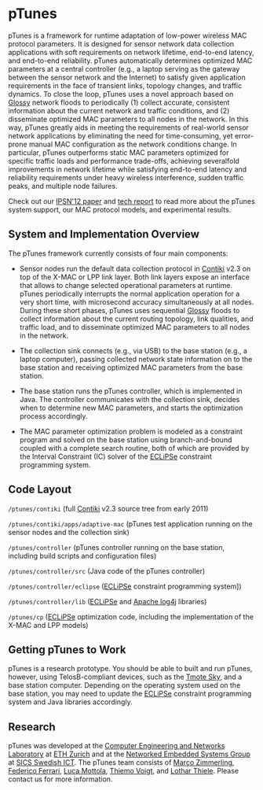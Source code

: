 pTunes
======

pTunes is a framework for runtime adaptation of low-power wireless MAC protocol parameters. It is designed for sensor network data collection applications with soft requirements on network lifetime, end-to-end latency, and end-to-end reliability. pTunes automatically determines optimized MAC parameters at a central controller (e.g., a laptop serving as the gateway between the sensor network and the Internet) to satisfy given application requirements in the face of transient links, topology changes, and traffic dynamics. To close the loop, pTunes uses a novel approach based on [Glossy](ftp://ftp.tik.ee.ethz.ch/pub/people/ferrarif/FZTS2011.pdf) network floods to periodically (1) collect accurate, consistent information about the current network and traffic conditions, and (2) disseminate optimized MAC parameters to all nodes in the network. In this way, pTunes greatly aids in meeting the requirements of real-world sensor network applications by eliminating the need for time-consuming, yet error-prone manual MAC configuration as the network conditions change. In particular, pTunes outperforms static MAC parameters optimized for specific traffic loads and performance trade-offs, achieving severalfold improvements in network lifetime while satisfying end-to-end latency and reliability requirements under heavy wireless interference, sudden traffic peaks, and multiple node failures.

Check out our [IPSN'12 paper](ftp://ftp.tik.ee.ethz.ch/pub/people/marcoz/ZFMVT2012.pdf) and [tech report](ftp://ftp.tik.ee.ethz.ch/pub/publications/TIK-Report-325.pdf) to read more about the pTunes system support, our MAC protocol models, and experimental results.

System and Implementation Overview
----------------------------------

The pTunes framework currently consists of four main components:

* Sensor nodes run the default data collection protocol in [Contiki](http://www.contiki-os.org/) v2.3 on top of the X-MAC or LPP link layer. Both link layers expose an interface that allows to change selected operational parameters at runtime. pTunes periodically interrupts the normal application operation for a very short time, with microsecond accuracy simultaneously at all nodes. During these short phases, pTunes uses sequential [Glossy](ftp://ftp.tik.ee.ethz.ch/pub/people/ferrarif/FZTS2011.pdf) floods to collect information about the current routing topology, link qualities, and traffic load, and to disseminate optimized MAC parameters to all nodes in the network.

* The collection sink connects (e.g., via USB) to the base station (e.g., a laptop computer), passing collected network state information on to the base station and receiving optimized MAC parameters from the base station.

* The base station runs the pTunes controller, which is implemented in Java. The controller communicates with the collection sink, decides when to determine new MAC parameters, and starts the optimization process accordingly.

* The MAC parameter optimization problem is modeled as a constraint program and solved on the base station using branch-and-bound coupled with a complete search routine, both of which are provided by the Interval Constraint (IC) solver of the [ECLiPSe](http://eclipseclp.org/) constraint programming system.

Code Layout
-----------

`/ptunes/contiki` (full [Contiki](http://www.contiki-os.org/) v2.3 source tree from early 2011)

`/ptunes/contiki/apps/adaptive-mac` (pTunes test application running on the sensor nodes and the collection sink)

`/ptunes/controller` (pTunes controller running on the base station, including build scripts and configuration files)

`/ptunes/controller/src` (Java code of the pTunes controller)

`/ptunes/controller/eclipse` ([ECLiPSe](http://eclipseclp.org/) constraint programming system])

`/ptunes/controller/lib` ([ECLiPSe](http://eclipseclp.org/) and [Apache log4j](http://logging.apache.org/log4j/1.2/) libraries)

`/ptunes/cp` ([ECLiPSe](http://eclipseclp.org/) optimization code, including the implementation of the X-MAC and LPP models)

Getting pTunes to Work
----------------------

pTunes is a research prototype. You should be able to built and run pTunes, however, using TelosB-compliant devices, such as the [Tmote Sky](http://www.snm.ethz.ch/Projects/TmoteSky), and a base station computer. Depending on the operating system used on the base station, you may need to update the [ECLiPSe](http://eclipseclp.org/) constraint programming system and Java libraries accordingly.

Research
--------

pTunes was developed at the [Computer Engineering and Networks Laboratory](http://www.tec.ethz.ch/) at [ETH Zurich](http://www.ethz.ch/) and at the [Networked Embedded Systems Group](https://www.sics.se/groups/networked-embedded-systems-group-nes) at [SICS Swedish ICT](https://www.sics.se/). The pTunes team consists of [Marco Zimmerling](http://www.tik.ee.ethz.ch/~marcoz/), [Federico Ferrari](http://www.tik.ee.ethz.ch/~ferrarif/), [Luca Mottola](http://home.deib.polimi.it/mottola/), [Thiemo Voigt](https://www.sics.se/people/thiemo-voigt), and [Lothar Thiele](http://www.tik.ee.ethz.ch/~thiele/pmwiki/pmwiki.php/Site/Home). Please contact us for more information.